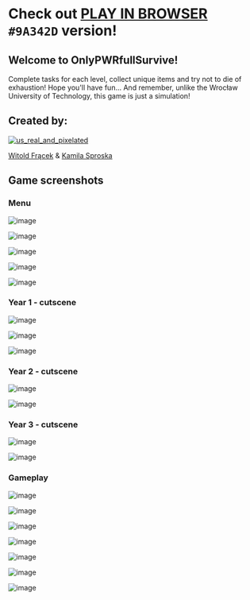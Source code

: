 # Check out [PLAY IN BROWSER](https://ksproska.itch.io/onlypwrfullsurvive) `#9A342D` version!

## Welcome to OnlyPWRfullSurvive!
Complete tasks for each level, collect unique items and try not to die of exhaustion! Hope you'll have fun...  And remember, unlike the Wrocław University of Technology, this game is just a simulation!

## Created by:

[![us_real_and_pixelated](https://user-images.githubusercontent.com/61067969/173668996-a1c3b2e5-9125-42df-94e2-963a454ee508.jpg)](https://www.youtube.com/watch?v=dQw4w9WgXcQ)


[Witold Frącek](https://github.com/WitoldFracek) & [Kamila Sproska](https://github.com/ksproska)

## Game screenshots
### Menu
 
![image](https://user-images.githubusercontent.com/61067969/173574871-ac1281f6-da5c-4c27-87a7-fd5bab3bd0e7.png)

![image](https://user-images.githubusercontent.com/61067969/173574934-8ce6ddd8-3e50-4c52-96b6-18d04391ff6c.png)

![image](https://user-images.githubusercontent.com/61067969/173574983-9f689a70-642b-4aee-b980-491c434614a0.png)

![image](https://user-images.githubusercontent.com/61067969/173575036-c63fdb49-5802-44a5-9829-0fe905531ce6.png)

![image](https://user-images.githubusercontent.com/61067969/173575066-d4dc7d57-8c6e-4775-8bdb-ef4f107a547b.png)

### Year 1 - cutscene
![image](https://user-images.githubusercontent.com/61067969/173575198-277d8910-4456-4c4d-9c7c-88777ade9416.png)

![image](https://user-images.githubusercontent.com/61067969/173575223-af12df6e-0f00-4e0a-bcdd-33285b0e5c77.png)

![image](https://user-images.githubusercontent.com/61067969/173575265-bfb8ff04-7474-497f-9323-cdbbea62cd7c.png)

### Year 2 - cutscene
![image](https://user-images.githubusercontent.com/61067969/173576030-a84ffaf7-eed8-4d16-81bb-032876042cd8.png)

![image](https://user-images.githubusercontent.com/61067969/173576056-2409d68b-b8af-494e-a2b4-669c50fe1f36.png)

### Year 3 - cutscene
![image](https://user-images.githubusercontent.com/61067969/173576113-f9920e87-7e97-46b2-b37d-c0bd19c81b60.png)

![image](https://user-images.githubusercontent.com/61067969/173576179-86546457-a346-4ab7-a23d-a7ab286e1306.png)

### Gameplay
![image](https://user-images.githubusercontent.com/61067969/173575371-992ffd61-2182-4d80-b165-cf4c1461b2da.png)

![image](https://user-images.githubusercontent.com/61067969/173575469-63f7411f-0ebb-46f4-9e16-4b344dd26701.png)

![image](https://user-images.githubusercontent.com/61067969/173575531-a2a14d14-bc2a-44c8-bc8f-3fb80d2ee6a3.png)

![image](https://user-images.githubusercontent.com/61067969/173575640-19bb1009-636c-4ed2-9dd0-5eec82476010.png)

![image](https://user-images.githubusercontent.com/61067969/173575702-e078f030-9527-4591-9f95-6564c2213d19.png)

![image](https://user-images.githubusercontent.com/61067969/173575829-beb37bbe-c634-46c5-88dc-79776c61bd95.png)

![image](https://user-images.githubusercontent.com/61067969/173575998-427b4dbf-b065-49f8-a860-1cabd99f8cd9.png)

